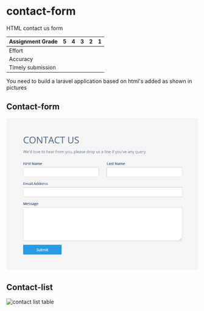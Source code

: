 # contact-form
HTML contact us form


| Assignment Grade | 5 | 4 | 3 | 2 | 1 |
| --- | --- | --- | --- | --- | --- |
| Effort |  |  |  |  |  |
| Accuracy |  |  |  |  |  |
| Timely submission |  |  |  |  |  |



You need to build a laravel application based on html's added as shown in pictures

## Contact-form

![contact form](https://github.com/badranawad/contact-form/raw/master/contact%20form.png)

## Contact-list

![contact list table](https://github.com/ptc-db/contact-us-app/raw/master/contact-us-list.png)
